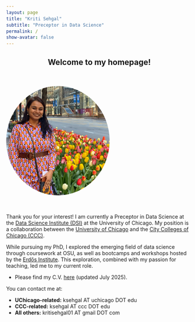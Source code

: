 ```yaml
---
layout: page
title: "Kriti Sehgal"
subtitle: "Preceptor in Data Science"
permalink: /
show-avatar: false
---
```


<h2 style="text-align: center;">Welcome to my homepage!</h2>

<div style="display: flex; flex-wrap: wrap; align-items: flex-start;">
  <img src="/assets/img/Kriti.JPG" alt="Picture of Kriti Sehgal"
       style="flex: 0 0 280px; width: 280px; border-radius: 50%; margin-right: 30px; margin-bottom: 35px; margin-top: 35px;" />
  <div style="flex: 1; min-width: 300px;">
    <p>
      Thank you for your interest! I am currently a Preceptor in Data Science at the
      <a href="https://datascience.uchicago.edu/" target="_blank">Data Science Institute (DSI)</a>
      at the University of Chicago. My position is a collaboration between the
      <a href="https://www.uchicago.edu/en" target="_blank">University of Chicago</a> and the
      <a href="https://www.ccc.edu/" target="_blank">City Colleges of Chicago (CCC)</a>.
    </p>
    <p>
      While pursuing my PhD, I explored the emerging field of data science through coursework at OSU, as well as bootcamps and workshops hosted by the
      <a href="https://www.erdosinstitute.org/" target="_blank">Erdős Institute</a>.
      This exploration, combined with my passion for teaching, led me to my current role.
    </p>
    <ul>
      <li>Please find my C.V. <a href="/assets/files/CV_July_2025.pdf" target="_blank">here</a> (updated July 2025).</li>
    </ul>
    <p>You can contact me at:</p>
    <ul>
      <li><strong>UChicago-related:</strong> ksehgal AT uchicago DOT edu</li>
      <li><strong>CCC-related:</strong> ksehgal AT ccc DOT edu</li>
      <li><strong>All others:</strong> kritisehgal01 AT gmail DOT com</li>
    </ul>
  </div>
</div>
